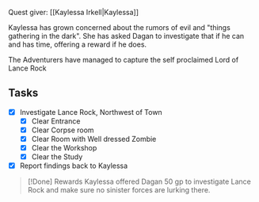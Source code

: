 Quest giver: [[Kaylessa Irkell|Kaylessa]]

Kaylessa has grown concerned about the rumors of evil and "things gathering in the dark". She has asked Dagan to investigate that if he can and has time, offering a reward if he does.

The Adventurers have managed to capture the self proclaimed Lord of Lance Rock
## Tasks
- [x] Investigate Lance Rock, Northwest of Town
	- [x] Clear Entrance
	- [x] Clear Corpse room
	- [x] Clear Room with Well dressed Zombie
	- [x] Clear the Workshop
	- [x] Clear the Study
- [x] Report findings back to Kaylessa

>[!Done] Rewards
>Kaylessa offered Dagan 50 gp to investigate Lance Rock and make sure no sinister forces are lurking there. 